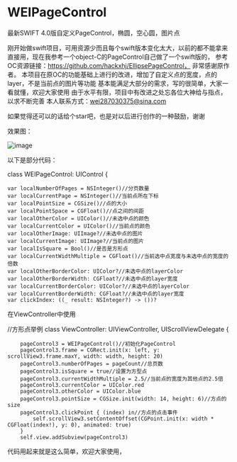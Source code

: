 # WEIPageControl
最新SWIFT 4.0版自定义PageControl，椭圆，空心圆，图片点

刚开始做swift项目，可用资源少而且每个swift版本变化太大，以前的都不能拿来直接用，现在我参考一个object-C的PageControl自己做了一个swift版的，
参考OC资源链接：https://github.com/hackxhj/EllipsePageControl， 非常感谢原作者。
本项目在原OC的功能基础上进行的改进，增加了自定义点的宽度，点的layer，不是当前点的图片等功能
基本能满足大部分的需求，写的很简单，大家一看就懂，欢迎大家使用
由于水平有限，项目中有改进之处忘各位大神给与指点，以求不断完善
本人联系方式：wei287030375@sina.com

如果觉得还可以的话给个star吧，也是对以后进行创作的一种鼓励，谢谢

效果图：

![image](https://github.com/wei287030375/WEIPageControl/blob/master/pageControl.gif)


以下是部分代码：


class WEIPageControl: UIControl {

    var localNumberOfPages = NSInteger()//分页数量
    var localCurrentPage = NSInteger()//当前点所在下标
    var localPointSize = CGSize()//点的大小
    var localPointSpace = CGFloat()//点之间的间距
    var localOtherColor = UIColor()//未选中点的颜色
    var localCurrentColor = UIColor()//当前点的颜色
    var localOtherImage: UIImage?//未选中点的图片
    var localCurrentImage: UIImage?//当前点的图片
    var localIsSquare = Bool()//是否是方形点
    var localCurrentWidthMultiple = CGFloat()//当前选中点宽度与未选中点的宽度的倍数
    var localOtherBorderColor: UIColor?//未选中点的layerColor
    var localOtherBorderWidth: CGFloat?//未选中点的layer宽度
    var localCurrentBorderColor: UIColor?//未选中点的layerColor
    var localCurrentBorderWidth: CGFloat?//未选中点的layer宽度
    var clickIndex: ((_ result: NSInteger?) -> ())?



在ViewController中使用

//方形点举例
class ViewController: UIViewController, UIScrollViewDelegate {

        pageControl3 = WEIPageControl()//初始化PageControl
        pageControl3.frame = CGRect.init(x: left, y: scrollView3.frame.maxY, width: width, height: 20)
        pageControl3.numberOfPages = pageCount//总页数
        pageControl3.isSquare = true//设置为方型点
        pageControl3.currentWidthMultiple = 2.5//当前点的宽度为其他点的2.5倍
        pageControl3.currentColor = UIColor.red
        pageControl3.otherColor = UIColor.blue
        pageControl3.pointSize = CGSize.init(width: 14, height: 6)//方点的size
        pageControl3.clickPoint { (index) in//方点的点击事件
            self.scrollView3.setContentOffset(CGPoint.init(x: width * CGFloat(index!), y: 0), animated: true)
        }
        self.view.addSubview(pageControl3)


代码用起来就是这么简单，欢迎大家使用，

